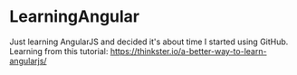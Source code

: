 # LearningAngular
Just learning AngularJS and decided it's about time I started using GitHub.
Learning from this tutorial: https://thinkster.io/a-better-way-to-learn-angularjs/

